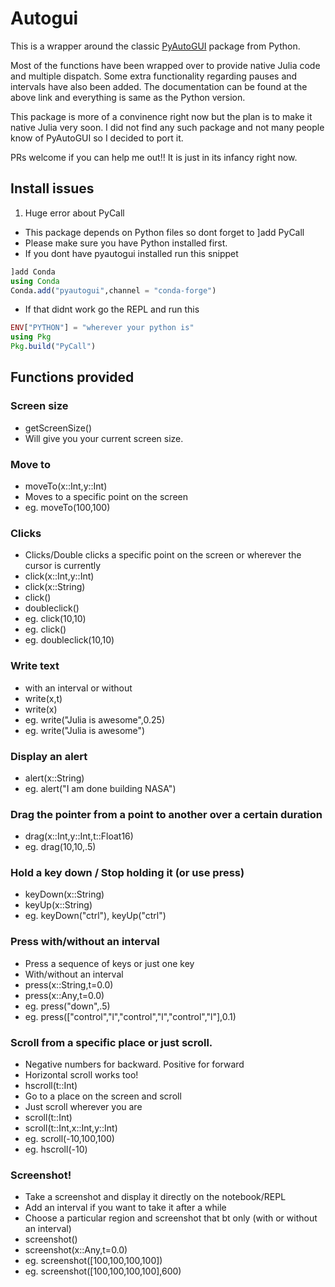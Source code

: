 # Autogui

This is a wrapper around the classic [PyAutoGUI](https://pyautogui.readthedocs.io/en/latest/) package from Python. 

Most of the functions have been wrapped over to provide native Julia code and multiple dispatch. Some extra functionality regarding pauses and intervals have also been added. The documentation can be found at the above link and everything is same as the Python version. 

This package is more of a convinence right now but the plan is to make it native Julia very soon. I did not find any such package and not many people know of PyAutoGUI so I decided to port it.

PRs welcome if you can help me out!! It is just in its infancy right now.

## Install issues

1) Huge error about PyCall
- This package depends on Python files so dont forget to 
]add PyCall
- Please make sure you have Python installed first. 
- If you dont have pyautogui installed run this snippet
```julia
]add Conda
using Conda
Conda.add("pyautogui",channel = "conda-forge")
```
- If that didnt work go the REPL and run this 
```julia
ENV["PYTHON"] = "wherever your python is"
using Pkg
Pkg.build("PyCall")
```

## Functions provided

### Screen size

- getScreenSize()
- Will give you your current screen size.

### Move to

- moveTo(x::Int,y::Int) 
- Moves to a specific point on the screen
- eg. moveTo(100,100)

### Clicks

- Clicks/Double clicks a specific point on the screen or wherever the cursor is currently
- click(x::Int,y::Int) 
- click(x::String) 
- click() 
- doubleclick() 
- eg. click(10,10)
- eg. click()
- eg. doubleclick(10,10)

### Write text 

- with an interval or without
- write(x,t)
- write(x)
- eg. write("Julia is awesome",0.25)
- eg. write("Julia is awesome")

### Display an alert

- alert(x::String)
- eg. alert("I am done building NASA")

### Drag the pointer from a point to another over a certain duration

- drag(x::Int,y::Int,t::Float16)
- eg. drag(10,10,.5)

### Hold a key down / Stop holding it (or use press)

- keyDown(x::String)
- keyUp(x::String)
- eg. keyDown("ctrl"), keyUp("ctrl")

### Press with/without an interval

- Press a sequence of keys or just one key
- With/without an interval
- press(x::String,t=0.0)
- press(x::Any,t=0.0)
- eg. press("down",.5)
- eg. press(["control","l","control","l","control","l"],0.1)

### Scroll from a specific place or just scroll. 

- Negative numbers for backward. Positive for forward
- Horizontal scroll works too!
- hscroll(t::Int)
- Go to a place on the screen and scroll
- Just scroll wherever you are
- scroll(t::Int)
- scroll(t::Int,x::Int,y::Int)
- eg. scroll(-10,100,100)
- eg. hscroll(-10)

### Screenshot!

- Take a screenshot and display it directly on the notebook/REPL
- Add an interval if you want to take it after a while
- Choose a particular region and screenshot that bt only (with or without an interval)
- screenshot()
- screenshot(x::Any,t=0.0)
- eg. screenshot([100,100,100,100])
- eg. screenshot([100,100,100,100],600)
